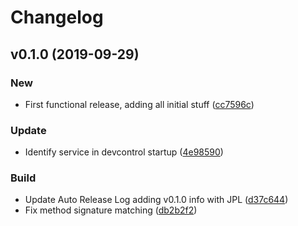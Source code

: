 # Changelog

## v0.1.0 (2019-09-29)

### New

* First functional release, adding all initial stuff ([cc7596c](https://github.com/teecke/gp-mail/commit/cc7596c))

### Update

* Identify service in devcontrol startup ([4e98590](https://github.com/teecke/gp-mail/commit/4e98590))

### Build

* Update Auto Release Log adding v0.1.0 info with JPL ([d37c644](https://github.com/teecke/gp-mail/commit/d37c644))
* Fix method signature matching ([db2b2f2](https://github.com/teecke/gp-mail/commit/db2b2f2))

